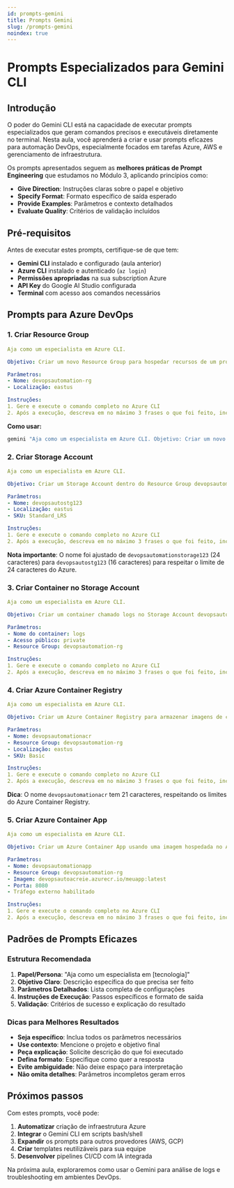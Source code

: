 ```yaml
---
id: prompts-gemini
title: Prompts Gemini
slug: /prompts-gemini
noindex: true
---
```


# Prompts Especializados para Gemini CLI

## Introdução

O poder do Gemini CLI está na capacidade de executar prompts especializados que geram comandos precisos e executáveis diretamente no terminal. Nesta aula, você aprenderá a criar e usar prompts eficazes para automação DevOps, especialmente focados em tarefas Azure, AWS e gerenciamento de infraestrutura.

Os prompts apresentados seguem as **melhores práticas de Prompt Engineering** que estudamos no Módulo 3, aplicando princípios como:
- **Give Direction**: Instruções claras sobre o papel e objetivo
- **Specify Format**: Formato específico de saída esperado
- **Provide Examples**: Parâmetros e contexto detalhados
- **Evaluate Quality**: Critérios de validação incluídos

## Pré-requisitos

Antes de executar estes prompts, certifique-se de que tem:

- **Gemini CLI** instalado e configurado (aula anterior)
- **Azure CLI** instalado e autenticado (`az login`)
- **Permissões apropriadas** na sua subscription Azure
- **API Key** do Google AI Studio configurada
- **Terminal** com acesso aos comandos necessários

## Prompts para Azure DevOps

### 1. Criar Resource Group

```yaml
Aja como um especialista em Azure CLI.

Objetivo: Criar um novo Resource Group para hospedar recursos de um projeto DevOps.

Parâmetros:
- Nome: devopsautomation-rg
- Localização: eastus

Instruções:
1. Gere e execute o comando completo no Azure CLI
2. Após a execução, descreva em no máximo 3 frases o que foi feito, incluindo o nome do recurso, a localização e o objetivo dele no projeto
```

**Como usar:**
```bash
gemini "Aja como um especialista em Azure CLI. Objetivo: Criar um novo Resource Group para hospedar recursos de um projeto DevOps. Parâmetros: Nome: devopsautomation-rg, Localização: eastus. Instruções: 1. Gere e execute o comando completo no Azure CLI 2. Após a execução, descreva em no máximo 3 frases o que foi feito."
```

### 2. Criar Storage Account

```yaml
Aja como um especialista em Azure CLI.

Objetivo: Criar um Storage Account dentro do Resource Group devopsautomation-rg.

Parâmetros:
- Nome: devopsautostg123
- Localização: eastus
- SKU: Standard_LRS

Instruções:
1. Gere e execute o comando completo no Azure CLI
2. Após a execução, descreva em no máximo 3 frases o que foi feito, incluindo o nome do recurso, a localização, o SKU e para que ele será usado no projeto
```

**Nota importante**: O nome foi ajustado de `devopsautomationstorage123` (24 caracteres) para `devopsautostg123` (16 caracteres) para respeitar o limite de 24 caracteres do Azure.

### 3. Criar Container no Storage Account

```yaml
Aja como um especialista em Azure CLI.

Objetivo: Criar um container chamado logs no Storage Account devopsautostg123.

Parâmetros:
- Nome do container: logs
- Acesso público: private
- Resource Group: devopsautomation-rg

Instruções:
1. Gere e execute o comando completo no Azure CLI
2. Após a execução, descreva em no máximo 3 frases o que foi feito, incluindo o nome do container, nível de acesso e a relação dele com o projeto
```

### 4. Criar Azure Container Registry

```yaml
Aja como um especialista em Azure CLI.

Objetivo: Criar um Azure Container Registry para armazenar imagens de containers do projeto.

Parâmetros:
- Nome: devopsautomationacr
- Resource Group: devopsautomation-rg
- Localização: eastus
- SKU: Basic

Instruções:
1. Gere e execute o comando completo no Azure CLI
2. Após a execução, descreva em no máximo 3 frases o que foi feito, incluindo o nome do ACR, a localização, o SKU e o papel dele no fluxo de deploy
```

**Dica**: O nome `devopsautomationacr` tem 21 caracteres, respeitando os limites do Azure Container Registry.

### 5. Criar Azure Container App

```yaml
Aja como um especialista em Azure CLI.

Objetivo: Criar um Azure Container App usando uma imagem hospedada no Azure Container Registry devopsautomationacr.

Parâmetros:
- Nome: devopsautomationapp
- Resource Group: devopsautomation-rg
- Imagem: devopsautoacreie.azurecr.io/meuapp:latest
- Porta: 8080
- Tráfego externo habilitado

Instruções:
1. Gere e execute o comando completo no Azure CLI
2. Após a execução, descreva em no máximo 3 frases o que foi feito, incluindo o nome do Container App, a imagem usada, a porta exposta e o motivo de habilitar tráfego externo
```

## Padrões de Prompts Eficazes

### Estrutura Recomendada

1. **Papel/Persona**: "Aja como um especialista em [tecnologia]"
2. **Objetivo Claro**: Descrição específica do que precisa ser feito
3. **Parâmetros Detalhados**: Lista completa de configurações
4. **Instruções de Execução**: Passos específicos e formato de saída
5. **Validação**: Critérios de sucesso e explicação do resultado

### Dicas para Melhores Resultados

- **Seja específico**: Inclua todos os parâmetros necessários
- **Use contexto**: Mencione o projeto e objetivo final
- **Peça explicação**: Solicite descrição do que foi executado
- **Defina formato**: Especifique como quer a resposta
- **Evite ambiguidade**: Não deixe espaço para interpretação
- **Não omita detalhes**: Parâmetros incompletos geram erros

## Próximos passos

Com estes prompts, você pode:

1. **Automatizar** criação de infraestrutura Azure
2. **Integrar** o Gemini CLI em scripts bash/shell
3. **Expandir** os prompts para outros provedores (AWS, GCP)
4. **Criar** templates reutilizáveis para sua equipe
5. **Desenvolver** pipelines CI/CD com IA integrada

Na próxima aula, exploraremos como usar o Gemini para análise de logs e troubleshooting em ambientes DevOps.
